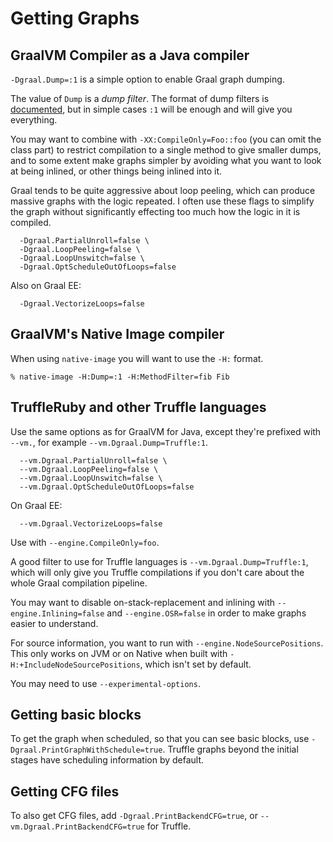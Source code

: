 # Getting Graphs

## GraalVM Compiler as a Java compiler

`-Dgraal.Dump=:1` is a simple option to enable Graal graph dumping.

The value of `Dump` is a *dump filter*. The format of dump filters is
[documented][dump-filters], but in simple cases `:1` will be enough and will
give you everything.

[dump-filters]: https://github.com/oracle/graal/blob/master/compiler/src/org.graalvm.compiler.debug/src/org/graalvm/compiler/debug/doc-files/DumpHelp.txt

You may want to combine with `-XX:CompileOnly=Foo::foo` (you can omit the class
part) to restrict  compilation to a single method to give smaller dumps, and to
some extent make graphs simpler by avoiding what you want to look at being
inlined, or other things being inlined into it.

Graal tends to be quite aggressive about loop peeling, which can produce
massive graphs with the logic repeated. I often use these flags to simplify the
graph without significantly effecting too much how the logic in it is compiled.

```
  -Dgraal.PartialUnroll=false \
  -Dgraal.LoopPeeling=false \
  -Dgraal.LoopUnswitch=false \
  -Dgraal.OptScheduleOutOfLoops=false
```

Also on Graal EE:

```
  -Dgraal.VectorizeLoops=false
```

## GraalVM's Native Image compiler

When using `native-image` you will want to use the `-H:` format.

```
% native-image -H:Dump=:1 -H:MethodFilter=fib Fib
```

## TruffleRuby and other Truffle languages

Use the same options as for GraalVM for Java, except they're prefixed with
`--vm.`, for example `--vm.Dgraal.Dump=Truffle:1`.

```
  --vm.Dgraal.PartialUnroll=false \
  --vm.Dgraal.LoopPeeling=false \
  --vm.Dgraal.LoopUnswitch=false \
  --vm.Dgraal.OptScheduleOutOfLoops=false
```

On Graal EE:

```
  --vm.Dgraal.VectorizeLoops=false
```

Use with `--engine.CompileOnly=foo`.

A good filter to use for Truffle languages is `--vm.Dgraal.Dump=Truffle:1`,
which will only give you Truffle compilations if you don't care about the
whole Graal compilation pipeline.

You may want to disable on-stack-replacement and inlining with
`--engine.Inlining=false` and `--engine.OSR=false` in order to make graphs
easier to understand.

For source information, you want to run with `--engine.NodeSourcePositions`.
This only works on JVM or on Native when built with
`-H:+IncludeNodeSourcePositions`, which isn't set by default.

You may need to use `--experimental-options`.

## Getting basic blocks

To get the graph when scheduled, so that you can see basic blocks, use
`-Dgraal.PrintGraphWithSchedule=true`. Truffle graphs beyond the initial stages
have scheduling information by default.

## Getting CFG files

To also get CFG files, add `-Dgraal.PrintBackendCFG=true`, or
`--vm.Dgraal.PrintBackendCFG=true` for Truffle.
